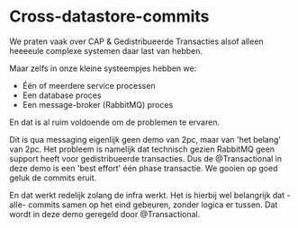 # Cross-datastore-commits

We praten vaak over CAP & Gedistribueerde Transacties alsof alleen heeeeule complexe systemen daar last van hebben.

Maar zelfs in onze kleine systeempjes hebben we:
* Één of meerdere service processen
* Een database proces
* Een message-broker (RabbitMQ) proces

En dat is al ruim voldoende om de problemen te ervaren.

Dit is qua messaging eigenlijk geen demo van 2pc, maar van 'het belang' van 2pc. Het probleem is namelijk dat technisch 
gezien RabbitMQ geen support heeft voor gedistribueerde transacties. Dus de @Transactional in deze demo is een
'best effort' één phase transactie. We gooien op goed geluk de commits eruit. 

En dat werkt redelijk zolang de infra werkt. Het is hierbij wel belangrijk dat -alle- commits samen op het eind gebeuren,
zonder logica er tussen. Dat wordt in deze demo geregeld door @Transactional.

